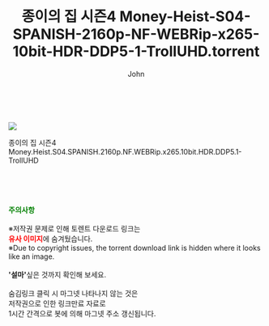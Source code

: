 ﻿---
layout: post
title:  "    종이의 집 시즌4 Money-Heist-S04-SPANISH-2160p-NF-WEBRip-x265-10bit-HDR-DDP5-1-TrollUHD.torrent"
author: John
categories: [ 넷플릭스 ]
tags: [  ]
image: https://torrentrj54.com/uploadfile/full/180f92cf91bb1bf01ca786b02cf8fbe9f2bfb642.jpg 
description: "    종이의 집 시즌4 Money-Heist-S04-SPANISH-2160p-NF-WEBRip-x265-10bit-HDR-DDP5-1-TrollUHD torrent 정보 공유"
toc: true
toc_sticky: true
---

<br>
<p><img src="https://torrentrj54.com/uploadfile/full/180f92cf91bb1bf01ca786b02cf8fbe9f2bfb642.jpg"/></p>
 종이의 집 시즌4 Money.Heist.S04.SPANISH.2160p.NF.WEBRip.x265.10bit.HDR.DDP5.1-TrollUHD        
    
<br><br><br>
<p data-ke-size="size16"><b><span style="color: green;">주의사항</span></b><br /><br />※저작권 문제로 인해 토렌트 다운로드 링크는<br /><b><span style="color: red;">유사 이미지</span></b>에 숨겨뒀습니다.<br />※Due to copyright issues, the torrent download link is hidden where it looks like an image.<br /><br /><b>'설마'</b>싶은 것까지 확인해 보세요.<br /><br />숨김링크 클릭 시 마그넷 나타나지 않는 것은<br />저작권으로 인한 링크만료 자료로<br />1시간 간격으로 봇에 의해 마그넷 주소 갱신됩니다.</p>

